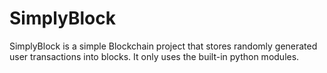 # SimplyBlock
SimplyBlock is a simple Blockchain project that stores randomly generated user transactions into blocks. It only uses the built-in python modules. 
